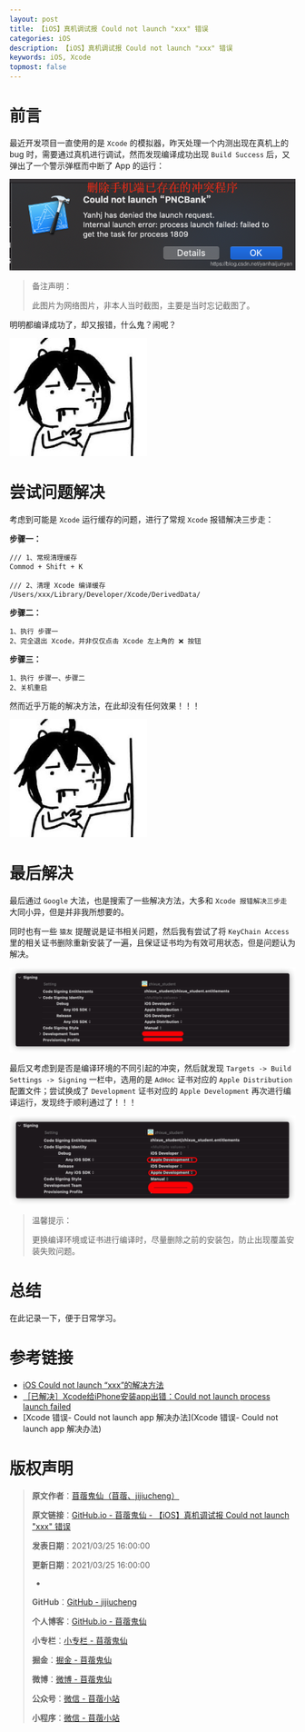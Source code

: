 ```yaml
---
layout: post
title: 【iOS】真机调试报 Could not launch "xxx" 错误
categories: iOS
description: 【iOS】真机调试报 Could not launch "xxx" 错误
keywords: iOS, Xcode
topmost: false
---
```


# 前言

最近开发项目一直使用的是 `Xcode` 的模拟器，昨天处理一个内测出现在真机上的 bug 时，需要通过真机进行调试，然而发现编译成功出现 `Build Success` 后，又弹出了一个警示弹框而中断了 App 的运行：

![Could not launch "xxx" 报错](/images/iOS/2021-03-25-Xcode-Could-not-launch-01.png)

> 备注声明：
> 
> 此图片为网络图片，非本人当时截图，主要是当时忘记截图了。

明明都编译成功了，却又报错，什么鬼？闹呢？

![内心崩溃](/images/Emoji/Emoji-hematemesis.png)

# 尝试问题解决

考虑到可能是 `Xcode` 运行缓存的问题，进行了常规 `Xcode` 报错解决三步走：

**步骤一：**

```
/// 1、常规清理缓存
Commod + Shift + K 

/// 2、清理 Xcode 编译缓存
/Users/xxx/Library/Developer/Xcode/DerivedData/
```

**步骤二：**

```
1、执行 步骤一
2、完全退出 Xcode，并非仅仅点击 Xcode 左上角的 ❌ 按钮
```

**步骤三：**

```
1、执行 步骤一、步骤二
2、关机重启
```

然而近乎万能的解决方法，在此却没有任何效果！！！

![吐血](/images/Emoji/Emoji-hematemesis.png)

# 最后解决

最后通过 `Google` 大法，也是搜索了一些解决方法，大多和 `Xcode 报错解决三步走` 大同小异，但是并非我所想要的。

同时也有一些 `猿友` 提醒说是证书相关问题，然后我有尝试了将 `KeyChain Access` 里的相关证书删除重新安装了一遍，且保证证书均为有效可用状态，但是问题认为解决。

![编译失败](/images/iOS/2021-03-25-Xcode-Could-not-launch-02.png)

最后又考虑到是否是编译环境的不同引起的冲突，然后就发现 `Targets -> Build Settings -> Signing` 一栏中，选用的是 `AdHoc` 证书对应的 `Apple Distribution` 配置文件；尝试换成了 `Development` 证书对应的 `Apple Development` 再次进行编译运行，发现终于顺利通过了！！！

![编译成功](/images/iOS/2021-03-25-Xcode-Could-not-launch-03.png)

> 温馨提示：
> 
> 更换编译环境或证书进行编译时，尽量删除之前的安装包，防止出现覆盖安装失败问题。

# 总结

在此记录一下，便于日常学习。

# 参考链接

- [iOS Could not launch “xxx”的解决方法](https://blog.csdn.net/jia611/article/details/51872463)
- [［已解决］Xcode给iPhone安装app出错：Could not launch process launch failed](https://www.crifan.com/xcode_iphone_install_app_failed_could_not_launch_process/)
- [Xcode 错误- Could not launch app 解决办法](Xcode 错误- Could not launch app 解决办法)

# 版权声明

> **原文作者**：[苜蓿鬼仙（苜蓿、jijiucheng）](https://jijiucheng.github.io/)
> 
> **原文链接**：[GitHub.io - 苜蓿鬼仙 - 【iOS】真机调试报 Could not launch "xxx" 错误](https://jijiucheng.github.io/2021/03/25/Xcode-Could-not-launch/)
> 
> **发表日期**：2021/03/25 16:00:00
> 
> **更新日期**：2021/03/25 16:00:00
> 
> -
> 
> **GitHub**：[GitHub - jijiucheng](https://github.com/jijiucheng)
> 
> **个人博客**：[GitHub.io - 苜蓿鬼仙](https://jijiucheng.github.io)
> 
> **小专栏**：[小专栏 - 苜蓿鬼仙](https://xiaozhuanlan.com/u/6667468960)
> 
> **掘金**：[掘金 - 苜蓿鬼仙](https://juejin.im/user/5a31e95c51882533d023137d)
> 
> **微博**：[微博 - 苜蓿鬼仙](https://weibo.com/u/1585459545)
> 
> **公众号**：[微信 - 苜蓿小站](#)
> 
> **小程序**：[微信 - 苜蓿小站](#)


